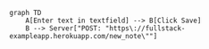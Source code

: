 <!-- This mermaid diagram is for Exercise 0.4 -->
```mermaid
graph TD
    A[Enter text in textfield] --> B[Click Save]
    B --> Server["POST: "https\://fullstack-exampleapp.herokuapp.com/new_note\""]